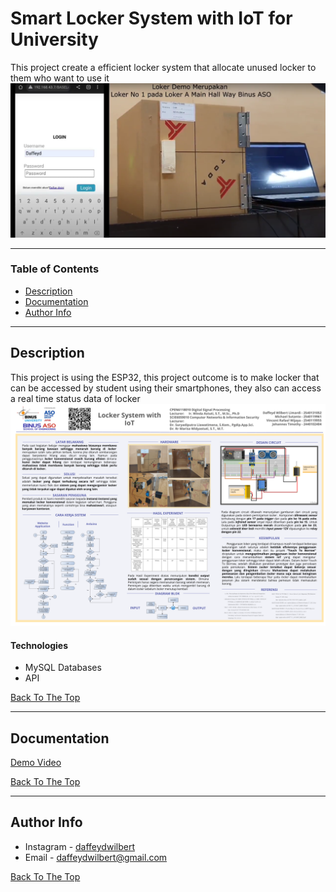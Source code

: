 # Smart Locker System with IoT for University
This project create a efficient locker system that allocate unused locker to them who want to use it
![Project Image](Assets/cover.png)

---

### Table of Contents


- [Description](#description)
- [Documentation](#documentation)
- [Author Info](#author-info)

---

## Description

This project is using the ESP32, this project outcome is to make locker that can be accessed by student using their smartphones, they also can access a real time status data of locker
![Project Image](Assets/poster.png)

#### Technologies

- MySQL Databases
- API

[Back To The Top](#Smart-Locker-System-with-IoT-for-University)

---

## Documentation

[Demo Video](https://drive.google.com/file/d/1sCWAGYDlpMfWy5I_IYry1SwoarwXdxoT/view?usp=share_link)

[Back To The Top](#Smart-Locker-System-with-IoT-for-University)

---
## Author Info

- Instagram - [daffeydwilbert](https://www.instagram.com/daffeydwilbert/)
- Email - daffeydwilbert@gmail.com

[Back To The Top](#Smart-Locker-System-with-IoT-for-University)

